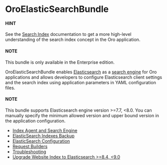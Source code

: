 <a id="bundle-docs-platform-elastic-search-bundle"></a>

<a id="elastic-search"></a>

# OroElasticSearchBundle

#### HINT
See the [Search Index](../../../backend/architecture/tech-stack/search/index.md#search-index-overview) documentation to get a more high-level understanding of the search index concept in the Oro application.

#### NOTE
This bundle is only available in the Enterprise edition.

OroElasticSearchBundle enables <a href="https://www.elastic.co/products/elasticsearch" target="_blank">Elasticsearch</a> as a [search engine](../../../backend/architecture/tech-stack/search/index.md#search-index-overview) for Oro applications and allows developers to configure Elasticsearch client settings and the search index using application parameters in YAML configuration files.

#### NOTE
This bundle supports Elasticsearch engine version >=7.7, <8.0. You can manually specify the minimum allowed version and upper bound version in the application configuration.

* [Index Agent and Search Engine](agent-and-engine.md)
* [ElasticSearch Indexes Backup](backup.md)
* [ElasticSearch Configuration](configuration.md)
* [Request Builders](request-builders.md)
* [Troubleshooting](troubleshooting.md)
* [Upgrade Website Index to Elasticsearch >=8.4, <9.0](upgrade-to-es8.md)

<!-- Frontend -->

